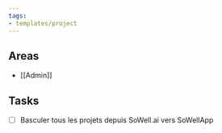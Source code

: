 ```yaml
---
tags:
- templates/project
---
```

## Areas
- [[Admin]]
## Tasks 
- [ ] Basculer tous les projets depuis SoWell.ai vers SoWellApp